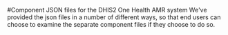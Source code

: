 #Component JSON files for the DHIS2 One Health AMR system
We've provided the json files in a number of different ways, so that end users can choose to examine the separate component files if they choose to do so. 
